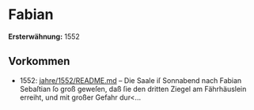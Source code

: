 # Fabian

**Ersterwähnung:** 1552

## Vorkommen
- 1552: [jahre/1552/README.md](../jahre/1552/README.md) – Die Saale iſ Sonnabend nach Fabian Sebaſtian ſo
groß geweſen, daß ſie den dritten Ziegel am Fährhäuslein
erreiht, und mit großer Gefahr dur<...
